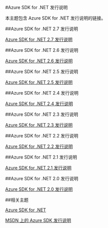 <properties 
	pageTitle="Azure SDK for .NET 发行说明" 
	description="Azure SDK for .NET 发行说明" 
	services="app-service/web" 
	documentationCenter="" 
	authors="Juliako" 
	manager="dwrede" 
	editor=""/>

<tags 
	ms.service="media-services" 
	ms.date="07/20/2015" 
	wacn.date="10/03/2015"/>



#Azure SDK for .NET 发行说明

本主题包含 Azure SDK for .NET 发行说明的链接。

##Azure SDK for .NET 2.7 发行说明

[Azure SDK for .NET 2.7 发行说明](/documentation/articles/azure-sdk-dotnet-release-notes-2_7)

##Azure SDK for .NET 2.6 发行说明

[Azure SDK for .NET 2.6 发行说明](/documentation/articles/azure-sdk-dotnet-release-notes-2_6)

##Azure SDK for .NET 2.5 发行说明

[Azure SDK for .NET 2.5 发行说明](https://msdn.microsoft.com/library/azure/dn873976.aspx)

##Azure SDK for .NET 2.4 发行说明

[Azure SDK for .NET 2.4 发行说明](https://msdn.microsoft.com/library/azure/dn794167.aspx)

##Azure SDK for .NET 2.3 发行说明

[Azure SDK for .NET 2.3 发行说明](https://msdn.microsoft.com/library/azure/dn655054.aspx)

##Azure SDK for .NET 2.2 发行说明

[Azure SDK for .NET 2.2 发行说明](https://msdn.microsoft.com/library/azure/dn459835.aspx)

##Azure SDK for .NET 2.1 发行说明

[Azure SDK for .NET 2.1 发行说明](https://msdn.microsoft.com/library/azure/dn407359.aspx)

##Azure SDK for .NET 2.0 发行说明

[Azure SDK for .NET 2.0 发行说明](https://msdn.microsoft.com/library/azure/dn169556.aspx)

##相关主题

[Azure SDK for .NET](http://azure.microsoft.com/downloads/archive-net-downloads/)

[MSDN 上的 Azure SDK 发行说明](https://msdn.microsoft.com/library/azure/dn627519.aspx)

<!---HONumber=71-->